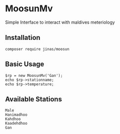 # MoosunMv
Simple Interface to interact with maldives meteriology

## Installation

	composer require jinas/moosun

## Basic Usage
	$rp = new MoosunMv('Gan');
	echo $rp->stationname;
    echo $rp->temperature;

## Available Stations
	Male
	Hanimadhoo
	Kahdhoo
	Kaadehdhoo
	Gan
